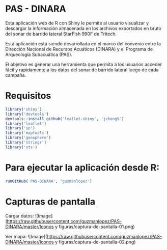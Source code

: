 PAS - DINARA
===

Esta aplicación web de R con Shiny le permite al usuario visualizar y descargar la información almacenada en los archivos exportados en bruto del sonar de barrido lateral StarFish 990F de Tritech. 

Está aplicación está siendo desarrollada en el marco del convenio entre la Dirección Nacional de Recursos Acuáticos (DINARA) y el Programa de Arqueología Subacuática (PAS).

El objetivo es generar una herramienta que permita a los usuarios acceder fácil y rapidamente a los datos del sonar de barrido lateral luego de cada campaña.

Requisitos
===

```R
library('shiny')
library('devtools')
devtools::install_github('leaflet-shiny', 'jcheng5')
library('leaflet')
library('sp')
library('maptools')
library('geosphere')
library('stringr')
library('xts')
```
Para ejecutar la aplicación desde R: 
===

```R
runGitHub('PAS-DINARA', 'guzmanlopez')
```

Capturas de pantalla
===

Cargar datos:
![Image](https://raw.githubusercontent.com/guzmanlopez/PAS-DINARA/master/Iconos y figuras/captura-de-pantalla-01.png)

Ver mapa:
![Image](https://raw.githubusercontent.com/guzmanlopez/PAS-DINARA/master/Iconos y figuras/captura-de-pantalla-02.png)
